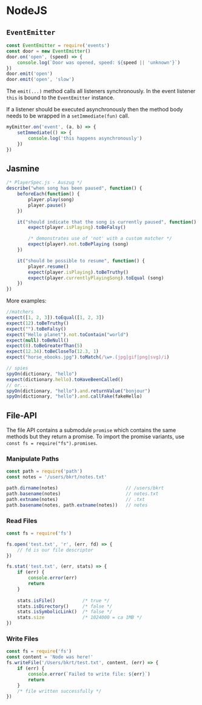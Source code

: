 # NodeJS

## `EventEmitter`

```js
const EventEmitter = require('events')
const door = new EventEmitter()
door.on('open', (speed) => {
	console.log(`Door was opened, speed: ${speed || 'unknown'}`)
})
door.emit('open')
door.emit('open', 'slow')
```

The `emit(...)` method calls all listeners synchronously. In the event listener `this` is bound to the `EventEmitter` instance.

If a listener should be executed asynchronously then the method body needs to be wrapped in a `setImmediate(fun)` call.

```js
myEmitter.on('event', (a, b) => {
    setImmediate(() => {
    	console.log('this happens asynchronously')
    })
})
```

## Jasmine

```js
/* PlayerSpec.js - Auszug */
describe("when song has been paused", function() {
	beforeEach(function() {
		player.play(song)
		player.pause()
    })

    it("should indicate that the song is currently paused", function() {
    	expect(player.isPlaying).toBeFalsy()

    	/* demonstrates use of 'not' with a custom matcher */
    	expect(player).not.toBePlaying (song)
    })

    it("should be possible to resume", function() {
    	player.resume()
    	expect(player.isPlaying).toBeTruthy()
    	expect(player.currentlyPlayingSong).toEqual (song)
    })
})
```

More examples:

```js
//matchers
expect([1, 2, 3]).toEqual([1, 2, 3])
expect(12).toBeTruthy()
expect("").toBeFalsy()
expect("Hello planet").not.toContain("world")
expect(null).toBeNull()
expect(8).toBeGreaterThan(5)
expect(12.34).toBeCloseTo(12.3, 1)
expect("horse_ebooks.jpg").toMatch(/\w+.(jpg|gif|png|svg)/i)

// spies
spyOn(dictionary, "hello")
expect(dictionary.hello).toHaveBeenCalled()
// or...
spyOn(dictionary, "hello").and.returnValue("bonjour")
spyOn(dictionary, "hello").and.callFake(fakeHello)
```

## File-API

The file API contains a submodule `promise` which contains the same methods but they return a promise. To import the promise variants, use `const fs = require("fs").promises`.

### Manipulate Paths

```js
const path = require('path')
const notes = '/users/bkrt/notes.txt'

path.dirname(notes) 						// /users/bkrt
path.basename(notes)						// notes.txt
path.extname(notes)							// .txt
path.basename(notes, path.extname(notes))	// notes
```

### Read Files

```js
const fs = require('fs')

fs.open('test.txt', 'r', (err, fd) => {
	// fd is our file descriptor
})

fs.stat('test.txt', (err, stats) => {
    if (err) {
    	console.error(err)
    	return
    }
    
    stats.isFile() 			/* true */
    stats.isDirectory() 	/* false */
    stats.isSymbolicLink() 	/* false */
    stats.size 				/* 1024000 = ca 1MB */
})
```

### Write Files

```js
const fs = require('fs')
const content = 'Node was here!'
fs.writeFile('/Users/bkrt/test.txt', content, (err) => {
    if (err) {
        console.error(`Failed to write file: ${err}`)
        return
    }
    /* file written successfully */
})
```

